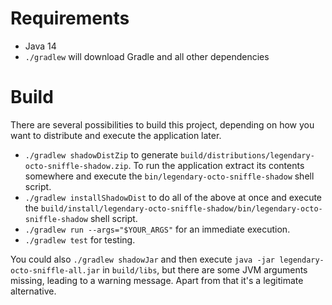 # Requirements
* Java 14
* `./gradlew` will download Gradle and all other dependencies

# Build

There are several possibilities to build this project, depending on how you want to distribute and execute the application later.

* `./gradlew shadowDistZip` to generate `build/distributions/legendary-octo-sniffle-shadow.zip`. To run the application extract its contents somewhere and execute the `bin/legendary-octo-sniffle-shadow` shell script.
* `./gradlew installShadowDist` to do all of the above at once and execute the `build/install/legendary-octo-sniffle-shadow/bin/legendary-octo-sniffle-shadow` shell script.
* `./gradlew run --args="$YOUR_ARGS"` for an immediate execution.
* `./gradlew test` for testing.

You could also `./gradlew shadowJar` and then execute `java -jar legendary-octo-sniffle-all.jar` in `build/libs`, but there are some JVM arguments missing, leading to a warning message. Apart from that it's a legitimate alternative.
